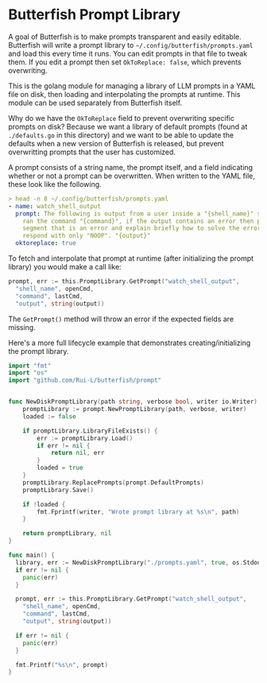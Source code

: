# Butterfish Prompt Library

A goal of Butterfish is to make prompts transparent and easily editable. Butterfish will write a prompt library to `~/.config/butterfish/prompts.yaml` and load this every time it runs. You can edit prompts in that file to tweak them. If you edit a prompt then set `OkToReplace: false`, which prevents overwriting.

This is the golang module for managing a library of LLM prompts in a YAML file on disk, then loading and interpolating the prompts at runtime. This module can be used separately from Butterfish itself.

Why do we have the `OkToReplace` field to prevent overwriting specific prompts on disk? Because we want a library of default prompts (found at `./defaults.go` in this directory) and we want to be able to update the defaults when a new version of Butterfish is released, but prevent overwritting prompts that the user has customized.

A prompt consists of a string name, the prompt itself, and a field indicating whether or not a prompt can be overwritten. When written to the YAML file, these look like the following.

```yaml
> head -n 8 ~/.config/butterfish/prompts.yaml
- name: watch_shell_output
  prompt: The following is output from a user inside a "{shell_name}" shell, the user
    ran the command "{command}", if the output contains an error then print the specific
    segment that is an error and explain briefly how to solve the error, otherwise
    respond with only "NOOP". "{output}"
  oktoreplace: true
```

To fetch and interpolate that prompt at runtime (after initializing the prompt library) you would make a call like:

```go
prompt, err := this.PromptLibrary.GetPrompt("watch_shell_output",
  "shell_name", openCmd,
  "command", lastCmd,
  "output", string(output))
```

The `GetPrompt()` method will throw an error if the expected fields are missing.

Here's a more full lifecycle example that demonstrates creating/initializing the prompt library.

```go
import "fmt"
import "os"
import "github.com/Rui-L/butterfish/prompt"


func NewDiskPromptLibrary(path string, verbose bool, writer io.Writer) (*prompt.DiskPromptLibrary, error) {
	promptLibrary := prompt.NewPromptLibrary(path, verbose, writer)
	loaded := false

	if promptLibrary.LibraryFileExists() {
		err := promptLibrary.Load()
		if err != nil {
			return nil, err
		}
		loaded = true
	}
	promptLibrary.ReplacePrompts(prompt.DefaultPrompts)
	promptLibrary.Save()

	if !loaded {
		fmt.Fprintf(writer, "Wrote prompt library at %s\n", path)
	}

	return promptLibrary, nil
}

func main() {
  library, err := NewDiskPromptLibrary("./prompts.yaml", true, os.Stdout)
  if err != nil {
    panic(err)
  }

  prompt, err := this.PromptLibrary.GetPrompt("watch_shell_output",
    "shell_name", openCmd,
    "command", lastCmd,
    "output", string(output))

  if err != nil {
    panic(err)
  }

  fmt.Printf("%s\n", prompt)
}
```
